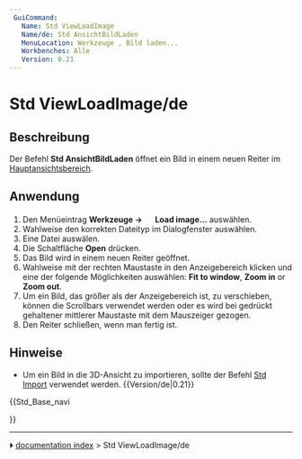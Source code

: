 ```yaml
---
 GuiCommand:
   Name: Std ViewLoadImage
   Name/de: Std AnsichtBildLaden
   MenuLocation: Werkzeuge , Bild laden...
   Workbenches: Alle
   Version: 0.21
---
```


# Std ViewLoadImage/de



## Beschreibung

Der Befehl **Std AnsichtBildLaden** öffnet ein Bild in einem neuen Reiter im [Hauptansichtsbereich](Main_view_area/de.md).



## Anwendung

1.  Den Menüeintrag **Werkzeuge → <img src="images/Std_ViewLoadImage.svg" width=16px> Load image...** auswählen.
2.  Wahlweise den korrekten Dateityp im Dialogfenster auswählen.
3.  Eine Datei auswälen.
4.  Die Schaltfläche **Open** drücken.
5.  Das Bild wird in einem neuen Reiter geöffnet.
6.  Wahlweise mit der rechten Maustaste in den Anzeigebereich klicken und eine der folgende Möglichkeiten auswählen: **Fit to window**, **Zoom in** or **Zoom out**.
7.  Um ein Bild, das größer als der Anzeigebereich ist, zu verschieben, können die Scrollbars verwendet werden oder es wird bei gedrückt gehaltener mittlerer Maustaste mit dem Mauszeiger gezogen.
8.  Den Reiter schließen, wenn man fertig ist.



## Hinweise

-   Um ein Bild in die 3D-Ansicht zu importieren, sollte der Befehl [Std Import](Std_Import/de.md) verwendet werden. {{Version/de|0.21}}





{{Std_Base_navi

}}



---
⏵ [documentation index](../README.md) > Std ViewLoadImage/de
